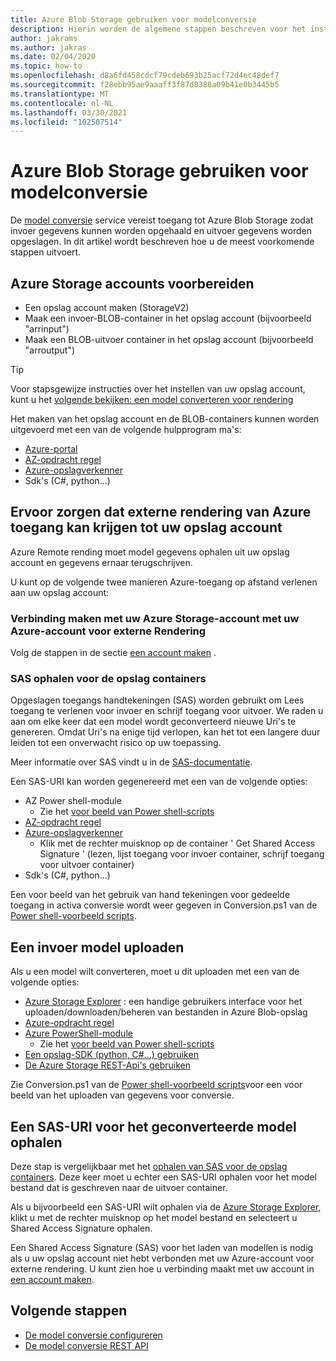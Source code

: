 ```yaml
---
title: Azure Blob Storage gebruiken voor modelconversie
description: Hierin worden de algemene stappen beschreven voor het instellen en gebruiken van Blob Storage voor model conversie.
author: jakrams
ms.author: jakras
ms.date: 02/04/2020
ms.topic: how-to
ms.openlocfilehash: d8a6fd458cdcf79cdeb693b25acf72d4ec48def7
ms.sourcegitcommit: f28ebb95ae9aaaff3f87d8388a09b41e0b3445b5
ms.translationtype: MT
ms.contentlocale: nl-NL
ms.lasthandoff: 03/30/2021
ms.locfileid: "102507514"
---
```

# <a name="use-azure-blob-storage-for-model-conversion"></a>Azure Blob Storage gebruiken voor modelconversie

De [model conversie](model-conversion.md) service vereist toegang tot Azure Blob Storage zodat invoer gegevens kunnen worden opgehaald en uitvoer gegevens worden opgeslagen. In dit artikel wordt beschreven hoe u de meest voorkomende stappen uitvoert.

## <a name="prepare-azure-storage-accounts"></a>Azure Storage accounts voorbereiden

- Een opslag account maken (StorageV2)
- Maak een invoer-BLOB-container in het opslag account (bijvoorbeeld "arrinput")
- Maak een BLOB-uitvoer container in het opslag account (bijvoorbeeld "arroutput")

> [!TIP]
> Voor stapsgewijze instructies over het instellen van uw opslag account, kunt u het [volgende bekijken: een model converteren voor rendering](../../quickstarts/convert-model.md)

Het maken van het opslag account en de BLOB-containers kunnen worden uitgevoerd met een van de volgende hulpprogram ma's:

- [Azure-portal](https://portal.azure.com)
- [AZ-opdracht regel](/cli/azure/install-azure-cli)
- [Azure-opslagverkenner](https://azure.microsoft.com/features/storage-explorer/)
- Sdk's (C#, python...)

## <a name="ensure-azure-remote-rendering-can-access-your-storage-account"></a>Ervoor zorgen dat externe rendering van Azure toegang kan krijgen tot uw opslag account

Azure Remote rending moet model gegevens ophalen uit uw opslag account en gegevens ernaar terugschrijven.

U kunt op de volgende twee manieren Azure-toegang op afstand verlenen aan uw opslag account:

### <a name="connect-your-azure-storage-account-with-your-azure-remote-rendering-account"></a>Verbinding maken met uw Azure Storage-account met uw Azure-account voor externe Rendering

Volg de stappen in de sectie [een account maken](../create-an-account.md#link-storage-accounts) .

### <a name="retrieve-sas-for-the-storage-containers"></a>SAS ophalen voor de opslag containers

Opgeslagen toegangs handtekeningen (SAS) worden gebruikt om Lees toegang te verlenen voor invoer en schrijf toegang voor uitvoer. We raden u aan om elke keer dat een model wordt geconverteerd nieuwe Uri's te genereren. Omdat Uri's na enige tijd verlopen, kan het tot een langere duur leiden tot een onverwacht risico op uw toepassing.

Meer informatie over SAS vindt u in de [SAS-documentatie](../../../storage/common/storage-sas-overview.md).

Een SAS-URI kan worden gegenereerd met een van de volgende opties:

- AZ Power shell-module
  - Zie het [voor beeld van Power shell-scripts](../../samples/powershell-example-scripts.md)
- [AZ-opdracht regel](/cli/azure/install-azure-cli)
- [Azure-opslagverkenner](https://azure.microsoft.com/features/storage-explorer/)
  - Klik met de rechter muisknop op de container ' Get Shared Access Signature ' (lezen, lijst toegang voor invoer container, schrijf toegang voor uitvoer container)
- Sdk's (C#, python...)

Een voor beeld van het gebruik van hand tekeningen voor gedeelde toegang in activa conversie wordt weer gegeven in Conversion.ps1 van de [Power shell-voorbeeld scripts](../../samples/powershell-example-scripts.md#script-conversionps1).

## <a name="upload-an-input-model"></a>Een invoer model uploaden

Als u een model wilt converteren, moet u dit uploaden met een van de volgende opties:

- [Azure Storage Explorer](https://azure.microsoft.com/features/storage-explorer/) : een handige gebruikers interface voor het uploaden/downloaden/beheren van bestanden in Azure Blob-opslag
- [Azure-opdracht regel](../../../storage/blobs/storage-quickstart-blobs-cli.md)
- [Azure PowerShell-module](/powershell/azure/install-az-ps)
  - Zie het [voor beeld van Power shell-scripts](../../samples/powershell-example-scripts.md)
- [Een opslag-SDK (python, C#...) gebruiken](../../../storage/index.yml)
- [De Azure Storage REST-Api's gebruiken](/rest/api/storageservices/blob-service-rest-api)

Zie Conversion.ps1 van de [Power shell-voorbeeld scripts](../../samples/powershell-example-scripts.md#script-conversionps1)voor een voor beeld van het uploaden van gegevens voor conversie.

## <a name="get-a-sas-uri-for-the-converted-model"></a>Een SAS-URI voor het geconverteerde model ophalen

Deze stap is vergelijkbaar met het [ophalen van SAS voor de opslag containers](#retrieve-sas-for-the-storage-containers). Deze keer moet u echter een SAS-URI ophalen voor het model bestand dat is geschreven naar de uitvoer container.

Als u bijvoorbeeld een SAS-URI wilt ophalen via de [Azure Storage Explorer](https://azure.microsoft.com/features/storage-explorer/), klikt u met de rechter muisknop op het model bestand en selecteert u Shared Access Signature ophalen.

Een Shared Access Signature (SAS) voor het laden van modellen is nodig als u uw opslag account niet hebt verbonden met uw Azure-account voor externe rendering. U kunt zien hoe u verbinding maakt met uw account in [een account maken](../create-an-account.md#link-storage-accounts).

## <a name="next-steps"></a>Volgende stappen

- [De model conversie configureren](configure-model-conversion.md)
- [De model conversie REST API](conversion-rest-api.md)
